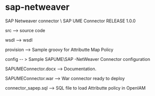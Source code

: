 # sap-netweaver
SAP Netweaver connector \ SAP UME Connector RELEASE 1.0.0

src --> source code

wsdl --> wsdl

provision --> Sample groovy for Attributte Map Policy

config -- > Sample SAPUME\SAP -NetWeaver Connector configuration

SAPUMEConnector.docx --> Documentation.

SAPUMEConnector.war --> War connector ready to deploy

connector_sapep.sql --> SQL file to load Attributte policy in OpenIAM


